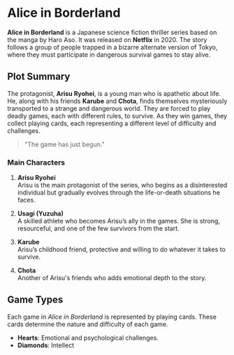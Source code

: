 # Alice in Borderland

**Alice in Borderland** is a Japanese science fiction thriller series based on the manga by Haro Aso. It was released on **Netflix** in 2020. The story follows a group of people trapped in a bizarre alternate version of Tokyo, where they must participate in dangerous survival games to stay alive.

## Plot Summary

The protagonist, **Arisu Ryohei**, is a young man who is apathetic about life. He, along with his friends **Karube** and **Chota**, finds themselves mysteriously transported to a strange and dangerous world. They are forced to play deadly games, each with different rules, to survive. As they win games, they collect playing cards, each representing a different level of difficulty and challenges.

> "The game has just begun."

### Main Characters

1. **Arisu Ryohei**  
   Arisu is the main protagonist of the series, who begins as a disinterested individual but gradually evolves through the life-or-death situations he faces.

2. **Usagi (Yuzuha)**  
   A skilled athlete who becomes Arisu’s ally in the games. She is strong, resourceful, and one of the few survivors from the start.

3. **Karube**  
   Arisu’s childhood friend, protective and willing to do whatever it takes to survive.

4. **Chota**  
   Another of Arisu's friends who adds emotional depth to the story.

## Game Types

Each game in *Alice in Borderland* is represented by playing cards. These cards determine the nature and difficulty of each game.

- **Hearts**: Emotional and psychological challenges.
- **Diamonds**: Intellect
